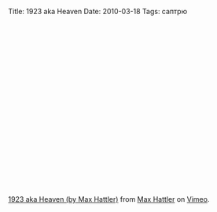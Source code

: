 Title: 1923 aka Heaven
Date: 2010-03-18
Tags: саптрю

<div class="text"><p><object width="601" height="338"><param name="allowfullscreen" value="true"></param><param name="allowscriptaccess" value="always"></param><param name="movie" value="http://vimeo.com/moogaloop.swf?clip_id=9506884&amp;server=vimeo.com&amp;show_title=1&amp;show_byline=1&amp;show_portrait=0&amp;color=ababab&amp;fullscreen=1"></param><embed src="http://vimeo.com/moogaloop.swf?clip_id=9506884&amp;server=vimeo.com&amp;show_title=1&amp;show_byline=1&amp;show_portrait=0&amp;color=ababab&amp;fullscreen=1" type="application/x-shockwave-flash" allowfullscreen="true" allowscriptaccess="always" width="601" height="338"></embed></object></p><p><a href="http://vimeo.com/9506884">1923 aka Heaven (by Max Hattler)</a> from <a href="http://vimeo.com/maxhattler">Max Hattler</a> on <a href="http://vimeo.com">Vimeo</a>.</p></div>